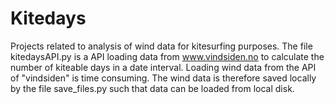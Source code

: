 # Kitedays
Projects related to analysis of wind data for kitesurfing purposes. The file kitedaysAPI.py is a API loading data from www.vindsiden.no to calculate the number of kiteable days in a date interval. Loading wind data from the API of "vindsiden" is time consuming. The wind data is therefore saved locally by the file save_files.py such that data can be loaded from local disk.
